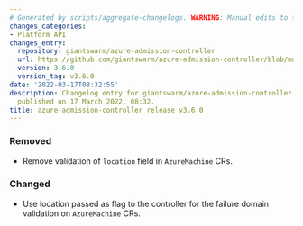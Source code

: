 ```yaml
---
# Generated by scripts/aggregate-changelogs. WARNING: Manual edits to this files will be overwritten.
changes_categories:
- Platform API
changes_entry:
  repository: giantswarm/azure-admission-controller
  url: https://github.com/giantswarm/azure-admission-controller/blob/master/CHANGELOG.md#360---2022-03-17
  version: 3.6.0
  version_tag: v3.6.0
date: '2022-03-17T08:32:55'
description: Changelog entry for giantswarm/azure-admission-controller version 3.6.0,
  published on 17 March 2022, 08:32.
title: azure-admission-controller release v3.6.0
---
```


### Removed
- Remove validation of `location` field in `AzureMachine` CRs.
### Changed
- Use location passed as flag to the controller for the failure domain validation on `AzureMachine` CRs.
